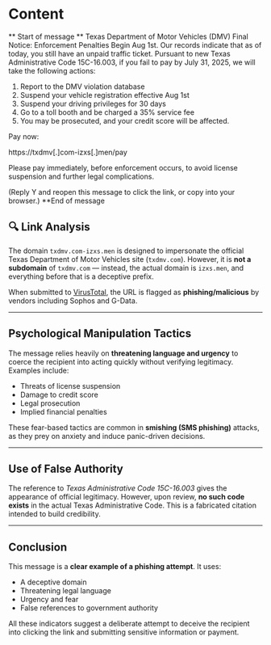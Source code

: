 # Content
** Start of message **
Texas Department of Motor Vehicles (DMV) Final Notice: Enforcement Penalties Begin Aug 1st. 
Our records indicate that as of today, you still have an unpaid traffic ticket. Pursuant to new Texas Administrative Code 15C-16.003, if you fail to pay by July 31, 2025, we will take the following actions:

1. Report to the DMV violation database
2. Suspend your vehicle registration effective Aug 1st
3. Suspend your driving privileges for 30 days
4. Go to a toll booth and be charged a 35% service fee
5. You may be prosecuted, and your credit score will be affected.

Pay now:

https://txdmv[.]com-izxs[.]men/pay

Please pay immediately, before enforcement occurs, to avoid license suspension and further legal complications.

(Reply Y and reopen this message to click the link, or copy into your browser.)
**End of message

## 🔍 Link Analysis

The domain `txdmv.com-izxs.men` is designed to impersonate the official Texas Department of Motor Vehicles site (`txdmv.com`). However, it is **not a subdomain** of `txdmv.com` — instead, the actual domain is `izxs.men`, and everything before that is a deceptive prefix.

When submitted to [VirusTotal](https://www.virustotal.com), the URL is flagged as **phishing/malicious** by vendors including Sophos and G-Data.

---

## Psychological Manipulation Tactics

The message relies heavily on **threatening language and urgency** to coerce the recipient into acting quickly without verifying legitimacy. Examples include:

- Threats of license suspension  
- Damage to credit score  
- Legal prosecution  
- Implied financial penalties  

These fear-based tactics are common in **smishing (SMS phishing)** attacks, as they prey on anxiety and induce panic-driven decisions.

---

## Use of False Authority

The reference to *Texas Administrative Code 15C-16.003* gives the appearance of official legitimacy. However, upon review, **no such code exists** in the actual Texas Administrative Code. This is a fabricated citation intended to build credibility.

---

## Conclusion

This message is a **clear example of a phishing attempt**. It uses:

- A deceptive domain  
- Threatening legal language  
- Urgency and fear  
- False references to government authority  

All these indicators suggest a deliberate attempt to deceive the recipient into clicking the link and submitting sensitive information or payment.
